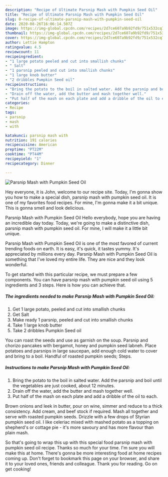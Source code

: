 ```yaml
---
description: "Recipe of Ultimate Parsnip Mash with Pumpkin Seed Oil"
title: "Recipe of Ultimate Parsnip Mash with Pumpkin Seed Oil"
slug: 0-recipe-of-ultimate-parsnip-mash-with-pumpkin-seed-oil
date: 2020-08-26T16:06:14.507Z
image: https://img-global.cpcdn.com/recipes/2d7ce607a9b92fd9/751x532cq70/parsnip-mash-with-pumpkin-seed-oil-recipe-main-photo.jpg
thumbnail: https://img-global.cpcdn.com/recipes/2d7ce607a9b92fd9/751x532cq70/parsnip-mash-with-pumpkin-seed-oil-recipe-main-photo.jpg
cover: https://img-global.cpcdn.com/recipes/2d7ce607a9b92fd9/751x532cq70/parsnip-mash-with-pumpkin-seed-oil-recipe-main-photo.jpg
author: Lettie Hampton
ratingvalue: 4.5
reviewcount: 11
recipeingredient:
- "1 large potato peeled and cut into smallish chunks"
- " Salt"
- "1 parsnip peeled and cut into smallish chunks"
- "1 large knob butter"
- "2 dribbles Pumpkin Seed oil"
recipeinstructions:
- "Bring the potato to the boil in salted water. Add the parsnip and boil until the vegetables are just cooked, about 12 minutes."
- "Drain off the water, add the butter and mash together well."
- "Put half of the mash on each plate and add a dribble of the oil to each."
categories:
- Recipe
tags:
- parsnip
- mash
- with

katakunci: parsnip mash with 
nutrition: 191 calories
recipecuisine: American
preptime: "PT22M"
cooktime: "PT44M"
recipeyield: "1"
recipecategory: Dinner

---
```



![Parsnip Mash with Pumpkin Seed Oil](https://img-global.cpcdn.com/recipes/2d7ce607a9b92fd9/751x532cq70/parsnip-mash-with-pumpkin-seed-oil-recipe-main-photo.jpg)

Hey everyone, it is John, welcome to our recipe site. Today, I'm gonna show you how to make a special dish, parsnip mash with pumpkin seed oil. It is one of my favorites food recipes. For mine, I'm gonna make it a bit unique. This is gonna smell and look delicious.

Parsnip Mash with Pumpkin Seed Oil Hello everybody, hope you are having an incredible day today. Today, we&#39;re going to make a distinctive dish, parsnip mash with pumpkin seed oil. For mine, I will make it a little bit unique.

Parsnip Mash with Pumpkin Seed Oil is one of the most favored of current trending foods on earth. It is easy, it's quick, it tastes yummy. It's appreciated by millions every day. Parsnip Mash with Pumpkin Seed Oil is something that I've loved my entire life. They are nice and they look wonderful.


To get started with this particular recipe, we must prepare a few components. You can have parsnip mash with pumpkin seed oil using 5 ingredients and 3 steps. Here is how you can achieve that.

<!--inarticleads1-->

##### The ingredients needed to make Parsnip Mash with Pumpkin Seed Oil:

1. Get 1 large potato, peeled and cut into smallish chunks
1. Get  Salt
1. Make ready 1 parsnip, peeled and cut into smallish chunks
1. Take 1 large knob butter
1. Take 2 dribbles Pumpkin Seed oil


You can roast the seeds and use as garnish on the soup. Parsnip and chorizo pancakes with bergamot, honey and pumpkin seed labneh. Place potatoes and parsnips in large saucepan, add enough cold water to cover and bring to a boil. Handful of roasted pumpkin seeds; Steps. 

<!--inarticleads2-->

##### Instructions to make Parsnip Mash with Pumpkin Seed Oil:

1. Bring the potato to the boil in salted water. Add the parsnip and boil until the vegetables are just cooked, about 12 minutes.
1. Drain off the water, add the butter and mash together well.
1. Put half of the mash on each plate and add a dribble of the oil to each.


Brown onions and leek in butter, pour on wine, simmer and reduce to a thick consistency. Add cream, and beef stock if required. Mash all together and serve with roasted pumpkin seeds. Drizzle with a few drops of Styrian pumpkin seed oil. I like celeriac mixed with mashed potato as a topping on shepherd&#39;s or cottage pie - it&#39;s more savoury and has more flavour than plain mash. 

So that's going to wrap this up with this special food parsnip mash with pumpkin seed oil recipe. Thanks so much for your time. I'm sure you will make this at home. There's gonna be more interesting food at home recipes coming up. Don't forget to bookmark this page on your browser, and share it to your loved ones, friends and colleague. Thank you for reading. Go on get cooking!
